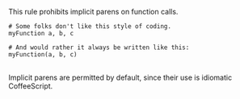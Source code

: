 This rule prohibits implicit parens on function calls.
<pre>
<code># Some folks don't like this style of coding.
myFunction a, b, c

# And would rather it always be written like this:
myFunction(a, b, c)
</code>
</pre>
Implicit parens are permitted by default, since their use is
idiomatic CoffeeScript.
